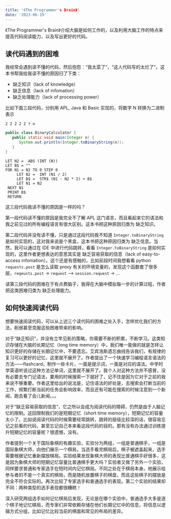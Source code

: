 ```yaml
---
title: '《The Programmer's Brain》'
date: '2023-06-19'
---
```


《The Programmer's Brain》介绍大脑是如何工作的，以及利用大脑工作的特点来提高代码阅读能力，以及写出更好的代码。

## 读代码遇到的困难
我经常会遇到读不懂的代码，然后抱怨：“我太菜了”，“这人代码写的太烂了”。这本书帮我给我读不懂的原因归了下类：
* 缺乏知识（lack of knowledge）
* 缺乏信息（lack of infomation）
* 缺乏处理能力（lack of processing power）

比如下面三段代码，分别用 APL, Java 和 Basic 实现的，将数字 N 转换为二进制表示

```APL
2 2 2 2 2 ⊤ n
```

```java
public class BinaryCalculator { 
   public static void main(Integer n) {
      System.out.println(Integer.toBinaryString(n)); 
   }
}
```

```basic
LET N2 =  ABS (INT (N))
LET B$ = ""
FOR N1 = N2 TO 0 STEP 0
     LET N2 =  INT (N1 / 2)
     LET B$ =  STR$ (N1 - N2 * 2) + B$
     LET N1 = N2
 NEXT N1
 PRINT B$
 RETURN
```

这三段代码我读不懂的原因是一样的吗？

第一段代码读不懂的原因是我完全不了解 APL 这门语言，而且看起来它的语法和我之前见过的所有编程语言有很大区别。这本书把这种原因归类为 缺乏知识。

第二段代码并没有读不懂，只是通过这段代码我不知道 `Integer.toBinaryString` 是如何实现的，这对我来说是个黑盒，这本书把这种原因归类为 缺乏信息。当然，我可以通过在 IDE 中进行代码跳转，看看 `Integer.toBinaryString` 是如何实现的，这里作者更想表达的意思其实是 缺乏容易获取的信息（lack of easy-to-access infomation）。这个还是有感触的，比如前段时间我想看看 python `requests.post` 是怎么读取 proxy 有关的环境变量的，发现这个函数套了很多层，`reqeusts.post` -> `request` --> `session.request` -> ...

读第三段代码的困难在于有点费脑子，我得在大脑中模拟每一步的计算过程，作者把这类困难归类为 缺乏处理能力。

## 如何快速阅读代码

想要快速阅读代码，可以从上述三个读代码的困难之处入手，怎样优化我们的方法，削弱甚至克服这些困难带来的影响。

对于“缺乏知识”，并没有立竿见影的策略，你需要不断的积累，不断学习。这类知识存储在大脑的长期记忆（long time memory）中，我们唯一能做的就是怎样让知识更好的存储在长期记忆中，不要遗忘。艾宾浩斯遗忘曲线告诉我们，有规律的复习可以更好的记忆，这里就不展开了。作者提出了一个快速学习编程语言语法的方法——flashcard，制作一些卡片，一面是提示词，一面是对应的语法。中学时学英语听说过这种方法记单词，这里就不展开了。我个人对这种方法并不感冒，没有必要去专门记语法，要用的时候搜索一下就好了，记不住是因为它对于之前的我来说不够重要。作者这里给出的说法是，记住语法的好处是，去搜索会打断当前的工作，频繁打断当前的任务会影响效率，而且还有可能在搜索的时候注意到一个新闻，跑去看了会儿新闻。。。

对于“缺乏容易获取的信息”，它之所以会成为阅读代码的障碍，仍然是由于人脑记忆的限制。这回限制我们的是短期记忆（short time memory），短期记忆的容量太小了。比如说阅读代码的时候需要经常跳转，跳转的层级比较深的话，很容易忘记之前看的代码，甚至忘记自己本来看这段代码的目的。那有没有办法通过训练提升短期记忆的容量呢？很遗憾，没有。

作者提到一个关于国际象棋的有趣实验，实验分为两组，一组是普通棋手，一组是国际象棋大师，向他们展示一个棋局，当选手看完棋局后，棋子被遮盖起来，选手需要根据记忆重新摆放棋局。实验结果发现象棋大师的表现比普通棋手好很多，这是因为象棋大师的短期记忆容量比普通棋手更大吗？实验者又做了另外一个实验，同样要求普通和专家选手在短时间内记忆棋局。不同之处在于棋局本身。他展示给参与者的不是一个真实的棋局，而是随机放置棋子的棋盘，而且这些棋子的摆放是完全不符合实际的。再次比较了专家选手和普通选手的表现。第二个实验的结果却不同：两种类型的选手表现都很糟糕！

深入研究两组选手如何记忆棋局后发现，无论是在哪个实验中，普通选手大多是逐个棋子地记忆棋局，而专家们非常依赖存储在他们长期记忆中的信息，将信息以逻辑方式分组，比如记忆比较当前的棋面和常见的布局的差异。








